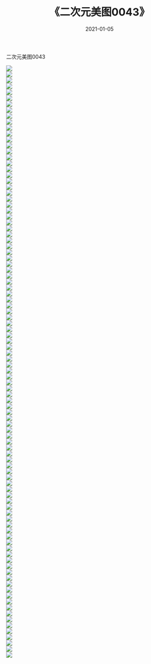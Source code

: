 ﻿---
layout: post
title:  《二次元美图0043》
date:   2021-01-05
img: http://imgx.orgx.ga/二次元/2021/二次元美图0043/000.jpg
categories: [美女, 清纯, 唯美]
---

二次元美图0043

 ![](http://imgx.orgx.ga/二次元/2021/二次元美图0043/001.jpg) <br>![](http://imgx.orgx.ga/二次元/2021/二次元美图0043/002.jpg) <br>![](http://imgx.orgx.ga/二次元/2021/二次元美图0043/003.jpg) <br>![](http://imgx.orgx.ga/二次元/2021/二次元美图0043/004.jpg) <br>![](http://imgx.orgx.ga/二次元/2021/二次元美图0043/005.jpg) <br>![](http://imgx.orgx.ga/二次元/2021/二次元美图0043/006.jpg) <br>![](http://imgx.orgx.ga/二次元/2021/二次元美图0043/007.jpg) <br>![](http://imgx.orgx.ga/二次元/2021/二次元美图0043/008.jpg) <br>![](http://imgx.orgx.ga/二次元/2021/二次元美图0043/009.jpg) <br>![](http://imgx.orgx.ga/二次元/2021/二次元美图0043/010.jpg) <br>![](http://imgx.orgx.ga/二次元/2021/二次元美图0043/011.jpg) <br>![](http://imgx.orgx.ga/二次元/2021/二次元美图0043/012.jpg) <br>![](http://imgx.orgx.ga/二次元/2021/二次元美图0043/013.jpg) <br>![](http://imgx.orgx.ga/二次元/2021/二次元美图0043/014.jpg) <br>![](http://imgx.orgx.ga/二次元/2021/二次元美图0043/015.jpg) <br>![](http://imgx.orgx.ga/二次元/2021/二次元美图0043/016.jpg) <br>![](http://imgx.orgx.ga/二次元/2021/二次元美图0043/017.jpg) <br>![](http://imgx.orgx.ga/二次元/2021/二次元美图0043/018.jpg) <br>![](http://imgx.orgx.ga/二次元/2021/二次元美图0043/019.jpg) <br>![](http://imgx.orgx.ga/二次元/2021/二次元美图0043/020.jpg) <br>![](http://imgx.orgx.ga/二次元/2021/二次元美图0043/021.jpg) <br>![](http://imgx.orgx.ga/二次元/2021/二次元美图0043/022.jpg) <br>![](http://imgx.orgx.ga/二次元/2021/二次元美图0043/023.jpg) <br>![](http://imgx.orgx.ga/二次元/2021/二次元美图0043/024.jpg) <br>![](http://imgx.orgx.ga/二次元/2021/二次元美图0043/025.jpg) <br>![](http://imgx.orgx.ga/二次元/2021/二次元美图0043/026.jpg) <br>![](http://imgx.orgx.ga/二次元/2021/二次元美图0043/027.jpg) <br>![](http://imgx.orgx.ga/二次元/2021/二次元美图0043/028.jpg) <br>![](http://imgx.orgx.ga/二次元/2021/二次元美图0043/029.jpg) <br>![](http://imgx.orgx.ga/二次元/2021/二次元美图0043/030.jpg) <br>![](http://imgx.orgx.ga/二次元/2021/二次元美图0043/031.jpg) <br>![](http://imgx.orgx.ga/二次元/2021/二次元美图0043/032.jpg) <br>![](http://imgx.orgx.ga/二次元/2021/二次元美图0043/033.jpg) <br>![](http://imgx.orgx.ga/二次元/2021/二次元美图0043/034.jpg) <br>![](http://imgx.orgx.ga/二次元/2021/二次元美图0043/035.jpg) <br>![](http://imgx.orgx.ga/二次元/2021/二次元美图0043/036.jpg) <br>![](http://imgx.orgx.ga/二次元/2021/二次元美图0043/037.jpg) <br>![](http://imgx.orgx.ga/二次元/2021/二次元美图0043/038.jpg) <br>![](http://imgx.orgx.ga/二次元/2021/二次元美图0043/039.jpg) <br>![](http://imgx.orgx.ga/二次元/2021/二次元美图0043/040.jpg) <br>![](http://imgx.orgx.ga/二次元/2021/二次元美图0043/041.jpg) <br>![](http://imgx.orgx.ga/二次元/2021/二次元美图0043/042.jpg) <br>![](http://imgx.orgx.ga/二次元/2021/二次元美图0043/043.jpg) <br>![](http://imgx.orgx.ga/二次元/2021/二次元美图0043/044.jpg) <br>![](http://imgx.orgx.ga/二次元/2021/二次元美图0043/045.jpg) <br>![](http://imgx.orgx.ga/二次元/2021/二次元美图0043/046.jpg) <br>![](http://imgx.orgx.ga/二次元/2021/二次元美图0043/047.jpg) <br>![](http://imgx.orgx.ga/二次元/2021/二次元美图0043/048.jpg) <br>![](http://imgx.orgx.ga/二次元/2021/二次元美图0043/049.jpg) <br>![](http://imgx.orgx.ga/二次元/2021/二次元美图0043/050.jpg) <br>![](http://imgx.orgx.ga/二次元/2021/二次元美图0043/051.jpg) <br>![](http://imgx.orgx.ga/二次元/2021/二次元美图0043/052.jpg) <br>![](http://imgx.orgx.ga/二次元/2021/二次元美图0043/053.jpg) <br>![](http://imgx.orgx.ga/二次元/2021/二次元美图0043/054.jpg) <br>![](http://imgx.orgx.ga/二次元/2021/二次元美图0043/055.jpg) <br>![](http://imgx.orgx.ga/二次元/2021/二次元美图0043/056.jpg) <br>![](http://imgx.orgx.ga/二次元/2021/二次元美图0043/057.jpg) <br>![](http://imgx.orgx.ga/二次元/2021/二次元美图0043/058.jpg) <br>![](http://imgx.orgx.ga/二次元/2021/二次元美图0043/059.jpg) <br>![](http://imgx.orgx.ga/二次元/2021/二次元美图0043/060.jpg) <br>![](http://imgx.orgx.ga/二次元/2021/二次元美图0043/061.jpg) <br>![](http://imgx.orgx.ga/二次元/2021/二次元美图0043/062.jpg) <br>![](http://imgx.orgx.ga/二次元/2021/二次元美图0043/063.jpg) <br>![](http://imgx.orgx.ga/二次元/2021/二次元美图0043/064.jpg) <br>![](http://imgx.orgx.ga/二次元/2021/二次元美图0043/065.jpg) <br>![](http://imgx.orgx.ga/二次元/2021/二次元美图0043/066.jpg) <br>![](http://imgx.orgx.ga/二次元/2021/二次元美图0043/067.jpg) <br>![](http://imgx.orgx.ga/二次元/2021/二次元美图0043/068.jpg) <br>![](http://imgx.orgx.ga/二次元/2021/二次元美图0043/069.jpg) <br>![](http://imgx.orgx.ga/二次元/2021/二次元美图0043/070.jpg) <br>![](http://imgx.orgx.ga/二次元/2021/二次元美图0043/071.jpg) <br>![](http://imgx.orgx.ga/二次元/2021/二次元美图0043/072.jpg) <br>![](http://imgx.orgx.ga/二次元/2021/二次元美图0043/073.jpg) <br>![](http://imgx.orgx.ga/二次元/2021/二次元美图0043/074.jpg) <br>![](http://imgx.orgx.ga/二次元/2021/二次元美图0043/075.jpg) <br>![](http://imgx.orgx.ga/二次元/2021/二次元美图0043/076.jpg) <br>![](http://imgx.orgx.ga/二次元/2021/二次元美图0043/077.jpg) <br>![](http://imgx.orgx.ga/二次元/2021/二次元美图0043/078.jpg) <br>![](http://imgx.orgx.ga/二次元/2021/二次元美图0043/079.jpg) <br>![](http://imgx.orgx.ga/二次元/2021/二次元美图0043/080.jpg) <br>![](http://imgx.orgx.ga/二次元/2021/二次元美图0043/081.jpg) <br>![](http://imgx.orgx.ga/二次元/2021/二次元美图0043/082.jpg) <br>![](http://imgx.orgx.ga/二次元/2021/二次元美图0043/083.jpg) <br>![](http://imgx.orgx.ga/二次元/2021/二次元美图0043/084.jpg) <br>![](http://imgx.orgx.ga/二次元/2021/二次元美图0043/085.jpg) <br>![](http://imgx.orgx.ga/二次元/2021/二次元美图0043/086.jpg) <br>![](http://imgx.orgx.ga/二次元/2021/二次元美图0043/087.jpg) <br>![](http://imgx.orgx.ga/二次元/2021/二次元美图0043/088.jpg) <br>![](http://imgx.orgx.ga/二次元/2021/二次元美图0043/089.jpg) <br>![](http://imgx.orgx.ga/二次元/2021/二次元美图0043/090.jpg) <br>![](http://imgx.orgx.ga/二次元/2021/二次元美图0043/091.jpg) <br>![](http://imgx.orgx.ga/二次元/2021/二次元美图0043/092.jpg) <br>![](http://imgx.orgx.ga/二次元/2021/二次元美图0043/093.jpg) <br>![](http://imgx.orgx.ga/二次元/2021/二次元美图0043/094.jpg) <br>![](http://imgx.orgx.ga/二次元/2021/二次元美图0043/095.jpg) <br>![](http://imgx.orgx.ga/二次元/2021/二次元美图0043/096.jpg) <br>![](http://imgx.orgx.ga/二次元/2021/二次元美图0043/097.jpg) <br>![](http://imgx.orgx.ga/二次元/2021/二次元美图0043/098.jpg) <br>![](http://imgx.orgx.ga/二次元/2021/二次元美图0043/099.jpg) <br>![](http://imgx.orgx.ga/二次元/2021/二次元美图0043/100.jpg) <br>